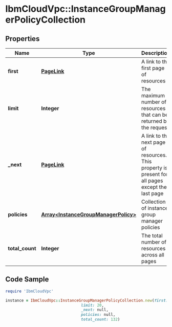 # IbmCloudVpc::InstanceGroupManagerPolicyCollection

## Properties

Name | Type | Description | Notes
------------ | ------------- | ------------- | -------------
**first** | [**PageLink**](PageLink.md) | A link to the first page of resources | 
**limit** | **Integer** | The maximum number of resources that can be returned by the request | 
**_next** | [**PageLink**](PageLink.md) | A link to the next page of resources. This property is present for all pages except the last page | [optional] 
**policies** | [**Array&lt;InstanceGroupManagerPolicy&gt;**](InstanceGroupManagerPolicy.md) | Collection of instance group manager policies | 
**total_count** | **Integer** | The total number of resources across all pages | 

## Code Sample

```ruby
require 'IbmCloudVpc'

instance = IbmCloudVpc::InstanceGroupManagerPolicyCollection.new(first: null,
                                 limit: 20,
                                 _next: null,
                                 policies: null,
                                 total_count: 132)
```


